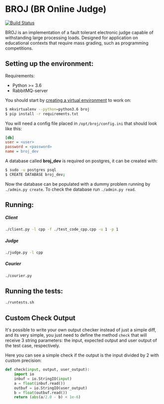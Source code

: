 # BROJ (BR Online Judge)

[![Build Status](https://travis-ci.org/BROnlineJudge/broj.svg?branch=master)](https://travis-ci.org/BROnlineJudge/broj)

BROJ is an implementation of a fault tolerant electronic judge capable of withstanding large processing loads. Designed for application on educational contexts that require mass grading, such as programming competitions.  

## Setting up the environment:

Requirements:
* Python >= 3.6
* RabbitMQ-server

You should start by [creating a virtual environment](https://virtualenvwrapper.readthedocs.io/) to work on:  
```sh
$ mkvirtualenv --python=python3.6 broj
$ pip install -r requirements.txt
```

You will need a config file placed in `/opt/broj/config.ini` that should look like this:  
```ini
[db]
user = <user>
password = <password>
name = broj_dev
```

A database called **broj_dev** is required on postgres, it can be created with:  
```sh
$ sudo -u postgres psql
$ CREATE DATABASE broj_dev;
```

Now the database can be populated with a dummy problem running by `./admin.py create`. To check the database run `./admin.py read`.  

## Running:

##### Client
```sh
./client.py -l cpp -f ./test_code_cpp.cpp -u 1 -p 1
```

##### Judge
```sh
./judge.py -l cpp
```

##### Courier
```sh
./courier.py
```

## Running the tests:
```sh
./runtests.sh
```

## Custom Check Output

It's possible to write your own output checker instead of just a simple diff, and its very simple, you just need to define the method `check` that will receive 3 string parameters: the input, expected output and user output of the test case, respectively.  

Here you can see a simple check if the output is the input divided by 2 with custom precision:
```python
def check(input, output, user_output):
    import io
    inbuf = io.StringIO(input)
    a = float(inbuf.read())
    outbuf = io.StringIO(user_output)
    b = float(outbuf.read())
    return (abs(a/2.0 - b) < 1e-6)
```
